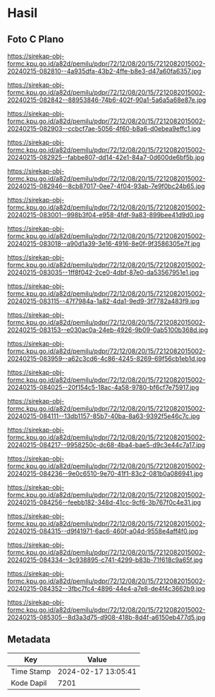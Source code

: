 # Hasil

## Foto C Plano

https://sirekap-obj-formc.kpu.go.id/a82d/pemilu/pdpr/72/12/08/20/15/7212082015002-20240215-082810--4a935dfa-43b2-4ffe-b8e3-d47a60fa6357.jpg

https://sirekap-obj-formc.kpu.go.id/a82d/pemilu/pdpr/72/12/08/20/15/7212082015002-20240215-082842--88953846-74b6-402f-90a1-5a6a5a68e87e.jpg

https://sirekap-obj-formc.kpu.go.id/a82d/pemilu/pdpr/72/12/08/20/15/7212082015002-20240215-082903--ccbcf7ae-5056-4f60-b8a6-d0ebea9effc1.jpg

https://sirekap-obj-formc.kpu.go.id/a82d/pemilu/pdpr/72/12/08/20/15/7212082015002-20240215-082925--fabbe807-dd14-42e1-84a7-0d600de6bf5b.jpg

https://sirekap-obj-formc.kpu.go.id/a82d/pemilu/pdpr/72/12/08/20/15/7212082015002-20240215-082946--8cb87017-0ee7-4f04-93ab-7e9f0bc24b65.jpg

https://sirekap-obj-formc.kpu.go.id/a82d/pemilu/pdpr/72/12/08/20/15/7212082015002-20240215-083001--998b3f04-e958-4fdf-9a83-899bee41d9d0.jpg

https://sirekap-obj-formc.kpu.go.id/a82d/pemilu/pdpr/72/12/08/20/15/7212082015002-20240215-083018--a90d1a39-3e16-4916-8e0f-9f3586305e7f.jpg

https://sirekap-obj-formc.kpu.go.id/a82d/pemilu/pdpr/72/12/08/20/15/7212082015002-20240215-083035--1ff8f042-2ce0-4dbf-87e0-da53567951e1.jpg

https://sirekap-obj-formc.kpu.go.id/a82d/pemilu/pdpr/72/12/08/20/15/7212082015002-20240215-083115--47f7984a-1a82-4da1-9ed9-3f7782a483f9.jpg

https://sirekap-obj-formc.kpu.go.id/a82d/pemilu/pdpr/72/12/08/20/15/7212082015002-20240215-083153--e030ac0a-24eb-4926-9b09-0ab5100b368d.jpg

https://sirekap-obj-formc.kpu.go.id/a82d/pemilu/pdpr/72/12/08/20/15/7212082015002-20240215-083959--a62c3cd6-4c86-4245-8269-69f56cb1eb1d.jpg

https://sirekap-obj-formc.kpu.go.id/a82d/pemilu/pdpr/72/12/08/20/15/7212082015002-20240215-084025--20f154c5-18ac-4a58-9780-bf6cf7e75917.jpg

https://sirekap-obj-formc.kpu.go.id/a82d/pemilu/pdpr/72/12/08/20/15/7212082015002-20240215-084111--13db1157-85b7-40ba-8a63-9392f5e46c7c.jpg

https://sirekap-obj-formc.kpu.go.id/a82d/pemilu/pdpr/72/12/08/20/15/7212082015002-20240215-084217--9958250c-dc68-4ba4-bae5-d9c3e44c7a17.jpg

https://sirekap-obj-formc.kpu.go.id/a82d/pemilu/pdpr/72/12/08/20/15/7212082015002-20240215-084236--9e0c6510-9e70-41f1-83c2-081b0a086941.jpg

https://sirekap-obj-formc.kpu.go.id/a82d/pemilu/pdpr/72/12/08/20/15/7212082015002-20240215-084256--feebb182-348d-41cc-9cf6-3b767f0c4e31.jpg

https://sirekap-obj-formc.kpu.go.id/a82d/pemilu/pdpr/72/12/08/20/15/7212082015002-20240215-084315--d9f41971-6ac6-460f-a04d-9558e4aff4f0.jpg

https://sirekap-obj-formc.kpu.go.id/a82d/pemilu/pdpr/72/12/08/20/15/7212082015002-20240215-084334--3c938895-c741-4299-b83b-71f618c9a65f.jpg

https://sirekap-obj-formc.kpu.go.id/a82d/pemilu/pdpr/72/12/08/20/15/7212082015002-20240215-084352--3fbc7fc4-4896-44e4-a7e8-de4f4c3662b9.jpg

https://sirekap-obj-formc.kpu.go.id/a82d/pemilu/pdpr/72/12/08/20/15/7212082015002-20240215-085305--8d3a3d75-d908-418b-8d4f-a6150eb477d5.jpg


## Metadata

| Key        | Value               |
| ---------- | ------------------- |
| Time Stamp | 2024-02-17 13:05:41 |
| Kode Dapil | 7201                |



